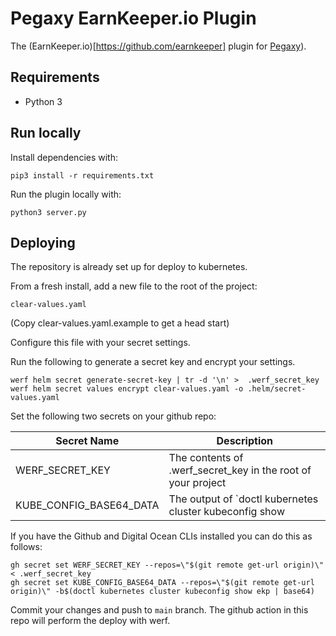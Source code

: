# Pegaxy EarnKeeper.io Plugin

The (EarnKeeper.io)[https://github.com/earnkeeper] plugin for [Pegaxy](https://pegaxy.io/)).

## Requirements

- Python 3

## Run locally

Install dependencies with:

```
pip3 install -r requirements.txt
```

Run the plugin locally with:

```
python3 server.py
```

## Deploying

The repository is already set up for deploy to kubernetes. 

From a fresh install, add a new file to the root of the project:

```
clear-values.yaml
```

(Copy clear-values.yaml.example to get a head start)

Configure this file with your secret settings.

Run the following to generate a secret key and encrypt your settings.

```
werf helm secret generate-secret-key | tr -d '\n' >  .werf_secret_key
werf helm secret values encrypt clear-values.yaml -o .helm/secret-values.yaml
```

Set the following two secrets on your github repo:

Secret Name|Description
---|---
WERF_SECRET_KEY|The contents of .werf_secret_key in the root of your project
KUBE_CONFIG_BASE64_DATA|The output of `doctl kubernetes cluster kubeconfig show <config name> | base64` if using digital ocean

If you have the Github and Digital Ocean CLIs installed you can do this as follows:

```
gh secret set WERF_SECRET_KEY --repos=\"$(git remote get-url origin)\" < .werf_secret_key
gh secret set KUBE_CONFIG_BASE64_DATA --repos=\"$(git remote get-url origin)\" -b$(doctl kubernetes cluster kubeconfig show ekp | base64)
```

Commit your changes and push to `main` branch. The github action in this repo will perform the deploy with werf.